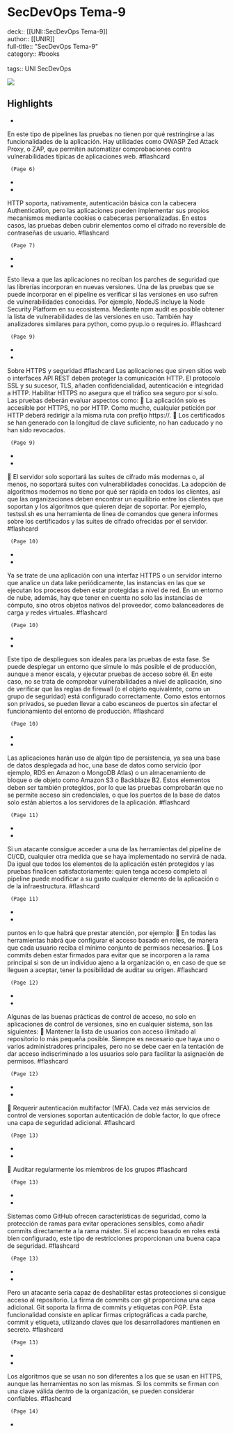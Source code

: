 # SecDevOps Tema-9

deck:: [[UNI::SecDevOps Tema-9]]\
author:: [[UNIR]]\
full-title:: "SecDevOps Tema-9"\
category:: #books\
\
tags:: UNI SecDevOps  

![](https://readwise-assets.s3.amazonaws.com/media/uploaded_book_covers/profile_22942/b3141a2c-9a25-468c-b8b7-792f14c1e626.jpg)

## Highlights
- 

En este tipo de pipelines las pruebas no tienen por qué restringirse a las funcionalidades de la aplicación. Hay utilidades como OWASP Zed Attack Proxy, o ZAP, que permiten automatizar comprobaciones contra vulnerabilidades típicas de aplicaciones web. #flashcard 


     (Page 6)
-
- 

HTTP soporta, nativamente, autenticación básica con la cabecera Authentication, pero las aplicaciones pueden implementar sus propios mecanismos mediante cookies o cabeceras personalizadas. En estos casos, las pruebas deben cubrir elementos como el cifrado no reversible de contraseñas de usuario. #flashcard 


     (Page 7)
-
- 

Esto lleva a que las aplicaciones no reciban los parches de seguridad que las librerías incorporan en nuevas versiones. Una de las pruebas que se puede incorporar en el pipeline es verificar si las versiones en uso sufren de vulnerabilidades conocidas. Por ejemplo, NodeJS incluye la Node Security Platform en su ecosistema. Mediante npm audit es posible obtener la lista de vulnerabilidades de las versiones en uso. También hay analizadores similares para python, como pyup.io o requires.io. #flashcard 


     (Page 9)
-
- 
 Sobre HTTPS y seguridad #flashcard 
    Las aplicaciones que sirven sitios web o interfaces API REST deben proteger la comunicación HTTP. El protocolo SSL y su sucesor, TLS, añaden confidencialidad, autenticación e integridad a HTTP. Habilitar HTTPS no asegura que el tráfico sea seguro por sí solo. Las pruebas deberán evaluar aspectos como:  La aplicación solo es accesible por HTTPS, no por HTTP. Como mucho, cualquier petición por HTTP deberá redirigir a la misma ruta con prefijo https://.  Los certificados se han generado con la longitud de clave suficiente, no han caducado y no han sido revocados.

     (Page 9)
-
- 

 El servidor solo soportará las suites de cifrado más modernas o, al menos, no soportará suites con vulnerabilidades conocidas. La adopción de algoritmos modernos no tiene por qué ser rápida en todos los clientes, así que las organizaciones deben encontrar un equilibrio entre los clientes que soportan y los algoritmos que quieren dejar de soportar. Por ejemplo, testssl.sh es una herramienta de línea de comandos que genera informes sobre los certificados y las suites de cifrado ofrecidas por el servidor. #flashcard 


     (Page 10)
-
- 

Ya se trate de una aplicación con una interfaz HTTPS o un servidor interno que analice un data lake periódicamente, las instancias en las que se ejecutan los procesos deben estar protegidas a nivel de red. En un entorno de nube, además, hay que tener en cuenta no solo las instancias de cómputo, sino otros objetos nativos del proveedor, como balanceadores de carga y redes virtuales. #flashcard 


     (Page 10)
-
- 

Este tipo de despliegues son ideales para las pruebas de esta fase. Se puede desplegar un entorno que simule lo más posible el de producción, aunque a menor escala, y ejecutar pruebas de acceso sobre él. En este caso, no se trata de comprobar vulnerabilidades a nivel de aplicación, sino de verificar que las reglas de firewall (o el objeto equivalente, como un grupo de seguridad) está configurado correctamente. Como estos entornos son privados, se pueden llevar a cabo escaneos de puertos sin afectar el funcionamiento del entorno de producción. #flashcard 


     (Page 10)
-
- 

Las aplicaciones harán uso de algún tipo de persistencia, ya sea una base de datos desplegada ad hoc, una base de datos como servicio (por ejemplo, RDS en Amazon o MongoDB Atlas) o un almacenamiento de bloque o de objeto como Amazon S3 o Backblaze B2. Estos elementos deben ser también protegidos, por lo que las pruebas comprobarán que no se permite acceso sin credenciales, o que los puertos de la base de datos solo están abiertos a los servidores de la aplicación. #flashcard 


     (Page 11)
-
- 

Si un atacante consigue acceder a una de las herramientas del pipeline de CI/CD, cualquier otra medida que se haya implementado no servirá de nada. Da igual que todos los elementos de la aplicación estén protegidos y las pruebas finalicen satisfactoriamente: quien tenga acceso completo al pipeline puede modificar a su gusto cualquier elemento de la aplicación o de la infraestructura. #flashcard 


     (Page 11)
-
- 

puntos en lo que habrá que prestar atención, por ejemplo:  En todas las herramientas habrá que configurar el acceso basado en roles, de manera que cada usuario reciba el mínimo conjunto de permisos necesarios.  Los commits deben estar firmados para evitar que se incorporen a la rama principal si son de un individuo ajeno a la organización o, en caso de que se lleguen a aceptar, tener la posibilidad de auditar su origen. #flashcard 


     (Page 12)
-
- 

Algunas de las buenas prácticas de control de acceso, no solo en aplicaciones de control de versiones, sino en cualquier sistema, son las siguientes:  Mantener la lista de usuarios con acceso ilimitado al repositorio lo más pequeña posible. Siempre es necesario que haya uno o varios administradores principales, pero no se debe caer en la tentación de dar acceso indiscriminado a los usuarios solo para facilitar la asignación de permisos. #flashcard 


     (Page 12)
-
- 

 Requerir autenticación multifactor (MFA). Cada vez más servicios de control de versiones soportan autenticación de doble factor, lo que ofrece una capa de seguridad adicional. #flashcard 


     (Page 13)
-
- 

 Auditar regularmente los miembros de los grupos #flashcard 


     (Page 13)
-
- 

Sistemas como GitHub ofrecen características de seguridad, como la protección de ramas para evitar operaciones sensibles, como añadir commits directamente a la rama máster. Si el acceso basado en roles está bien configurado, este tipo de restricciones proporcionan una buena capa de seguridad. #flashcard 


     (Page 13)
-
- 

Pero un atacante sería capaz de deshabilitar estas protecciones si consigue acceso al repositorio. La firma de commits con git proporciona una capa adicional. Git soporta la firma de commits y etiquetas con PGP. Esta funcionalidad consiste en aplicar firmas criptográficas a cada parche, commit y etiqueta, utilizando claves que los desarrolladores mantienen en secreto. #flashcard 


     (Page 13)
-
- 

Los algoritmos que se usan no son diferentes a los que se usan en HTTPS, aunque las herramientas no son las mismas. Si los commits se firman con una clave válida dentro de la organización, se pueden considerar confiables. #flashcard 


     (Page 14)
-
